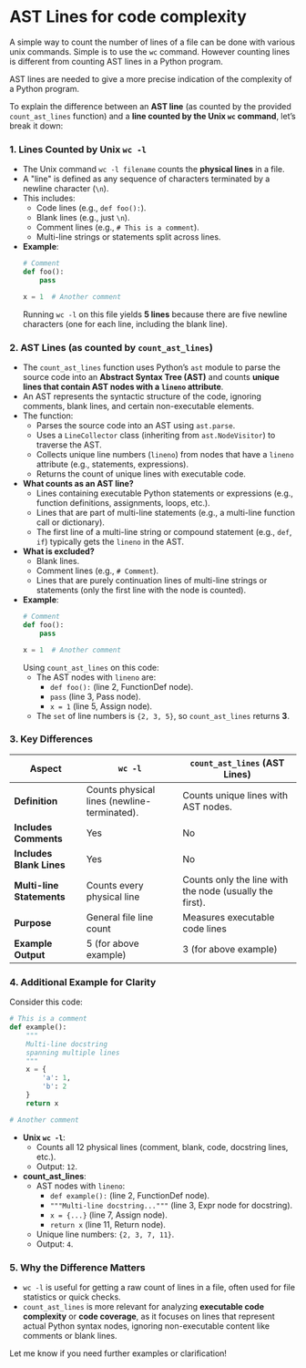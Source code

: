 # AST Lines for code complexity

A simple way to count the number of lines of a file can be done with various unix commands. 
Simple is to use the `wc` command. However counting lines is different from counting AST lines in a Python program.

AST lines are needed to give a more precise indication of the complexity of a Python program.


To explain the difference between an **AST line** (as counted by the provided `count_ast_lines` function) and a **line counted by the Unix `wc` command**, let’s break it down:

### 1. **Lines Counted by Unix `wc -l`**
- The Unix command `wc -l filename` counts the **physical lines** in a file.
- A "line" is defined as any sequence of characters terminated by a newline character (`\n`).
- This includes:
  - Code lines (e.g., `def foo():`).
  - Blank lines (e.g., just `\n`).
  - Comment lines (e.g., `# This is a comment`).
  - Multi-line strings or statements split across lines.
- **Example**:
  ```python
  # Comment
  def foo():
      pass

  x = 1  # Another comment
  ```
  Running `wc -l` on this file yields **5 lines** because there are five newline characters (one for each line, including the blank line).

### 2. **AST Lines (as counted by `count_ast_lines`)**
- The `count_ast_lines` function uses Python’s `ast` module to parse the source code into an **Abstract Syntax Tree (AST)** and counts **unique lines that contain AST nodes with a `lineno` attribute**.
- An AST represents the syntactic structure of the code, ignoring comments, blank lines, and certain non-executable elements.
- The function:
  - Parses the source code into an AST using `ast.parse`.
  - Uses a `LineCollector` class (inheriting from `ast.NodeVisitor`) to traverse the AST.
  - Collects unique line numbers (`lineno`) from nodes that have a `lineno` attribute (e.g., statements, expressions).
  - Returns the count of unique lines with executable code.
- **What counts as an AST line?**
  - Lines containing executable Python statements or expressions (e.g., function definitions, assignments, loops, etc.).
  - Lines that are part of multi-line statements (e.g., a multi-line function call or dictionary).
  - The first line of a multi-line string or compound statement (e.g., `def`, `if`) typically gets the `lineno` in the AST.
- **What is excluded?**
  - Blank lines.
  - Comment lines (e.g., `# Comment`).
  - Lines that are purely continuation lines of multi-line strings or statements (only the first line with the node is counted).
- **Example**:
  ```python
  # Comment
  def foo():
      pass

  x = 1  # Another comment
  ```
  Using `count_ast_lines` on this code:
  - The AST nodes with `lineno` are:
    - `def foo():` (line 2, FunctionDef node).
    - `pass` (line 3, Pass node).
    - `x = 1` (line 5, Assign node).
  - The `set` of line numbers is `{2, 3, 5}`, so `count_ast_lines` returns **3**.

### 3. **Key Differences**
| Aspect                     | `wc -l`                              | `count_ast_lines` (AST Lines)         |
|----------------------------|--------------------------------------|---------------------------------------|
| **Definition**             | Counts physical lines (newline-terminated). | Counts unique lines with AST nodes.   |
| **Includes Comments**      | Yes                                  | No                                    |
| **Includes Blank Lines**   | Yes                                  | No                                    |
| **Multi-line Statements**  | Counts every physical line           | Counts only the line with the node (usually the first). |
| **Purpose**                | General file line count              | Measures executable code lines        |
| **Example Output**         | 5 (for above example)                | 3 (for above example)                 |

### 4. **Additional Example for Clarity**
Consider this code:
```python
# This is a comment
def example():
    """
    Multi-line docstring
    spanning multiple lines
    """
    x = {
        'a': 1,
        'b': 2
    }
    return x

# Another comment
```
- **Unix `wc -l`**:
  - Counts all 12 physical lines (comment, blank, code, docstring lines, etc.).
  - Output: `12`.
- **count_ast_lines**:
  - AST nodes with `lineno`:
    - `def example():` (line 2, FunctionDef node).
    - `"""Multi-line docstring..."""` (line 3, Expr node for docstring).
    - `x = {...}` (line 7, Assign node).
    - `return x` (line 11, Return node).
  - Unique line numbers: `{2, 3, 7, 11}`.
  - Output: `4`.

### 5. **Why the Difference Matters**
- `wc -l` is useful for getting a raw count of lines in a file, often used for file statistics or quick checks.
- `count_ast_lines` is more relevant for analyzing **executable code complexity** or **code coverage**, as it focuses on lines that represent actual Python syntax nodes, ignoring non-executable content like comments or blank lines.

Let me know if you need further examples or clarification!